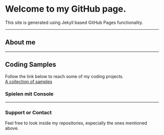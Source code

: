 # Welcome to my GitHub page.

This site is generated using Jekyll based GitHub Pages functionality.

---

## About me



---

## Coding Samples

Follow the link below to reach some of my coding projects.  
[A collection of samples](./projects/projects.md)

### Spielen mit Console

---

### Support or Contact

Feel free to look inside my repositories, especially the ones mentioned above.